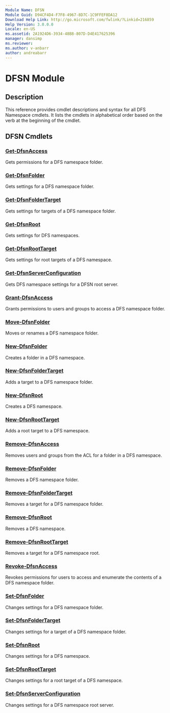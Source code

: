 ```yaml
---
Module Name: DFSN
Module Guid: D94CF4D4-F7F8-4967-8D7C-1C9FFEF8DA12
Download Help Link: http://go.microsoft.com/fwlink/?Linkid=216859
Help Version: 3.0.0.0
Locale: en-US
ms.assetid: 2A1924D6-3934-48B8-807D-D4E417625396
manager: dansimp
ms.reviewer:
ms.author: v-anbarr
author: andreabarr
---
```


# DFSN Module
## Description
This reference provides cmdlet descriptions and syntax for all DFS Namespace cmdlets. 
It lists the cmdlets in alphabetical order based on the verb at the beginning of the cmdlet.

## DFSN Cmdlets
### [Get-DfsnAccess](./Get-DfsnAccess.md)
Gets permissions for a DFS namespace folder.

### [Get-DfsnFolder](./Get-DfsnFolder.md)
Gets settings for a DFS namespace folder.

### [Get-DfsnFolderTarget](./Get-DfsnFolderTarget.md)
Gets settings for targets of a DFS namespace folder.

### [Get-DfsnRoot](./Get-DfsnRoot.md)
Gets settings for DFS namespaces.

### [Get-DfsnRootTarget](./Get-DfsnRootTarget.md)
Gets settings for root targets of a DFS namespace.

### [Get-DfsnServerConfiguration](./Get-DfsnServerConfiguration.md)
Gets DFS namespace settings for a DFSN root server.

### [Grant-DfsnAccess](./Grant-DfsnAccess.md)
Grants permissions to users and groups to access a DFS namespace folder.

### [Move-DfsnFolder](./Move-DfsnFolder.md)
Moves or renames a DFS namespace folder.

### [New-DfsnFolder](./New-DfsnFolder.md)
Creates a folder in a DFS namespace.

### [New-DfsnFolderTarget](./New-DfsnFolderTarget.md)
Adds a target to a DFS namespace folder.

### [New-DfsnRoot](./New-DfsnRoot.md)
Creates a DFS namespace.

### [New-DfsnRootTarget](./New-DfsnRootTarget.md)
Adds a root target to a DFS namespace.

### [Remove-DfsnAccess](./Remove-DfsnAccess.md)
Removes users and groups from the ACL for a folder in a DFS namespace.

### [Remove-DfsnFolder](./Remove-DfsnFolder.md)
Removes a DFS namespace folder.

### [Remove-DfsnFolderTarget](./Remove-DfsnFolderTarget.md)
Removes a target for a DFS namespace folder.

### [Remove-DfsnRoot](./Remove-DfsnRoot.md)
Removes a DFS namespace.

### [Remove-DfsnRootTarget](./Remove-DfsnRootTarget.md)
Removes a target for a DFS namespace root.

### [Revoke-DfsnAccess](./Revoke-DfsnAccess.md)
Revokes permissions for users to access and enumerate the contents of a DFS namespace folder.

### [Set-DfsnFolder](./Set-DfsnFolder.md)
Changes settings for a DFS namespace folder.

### [Set-DfsnFolderTarget](./Set-DfsnFolderTarget.md)
Changes settings for a target of a DFS namespace folder.

### [Set-DfsnRoot](./Set-DfsnRoot.md)
Changes settings for a DFS namespace.

### [Set-DfsnRootTarget](./Set-DfsnRootTarget.md)
Changes settings for a root target of a DFS namespace.

### [Set-DfsnServerConfiguration](./Set-DfsnServerConfiguration.md)
Changes settings for a DFS namespace root server.

